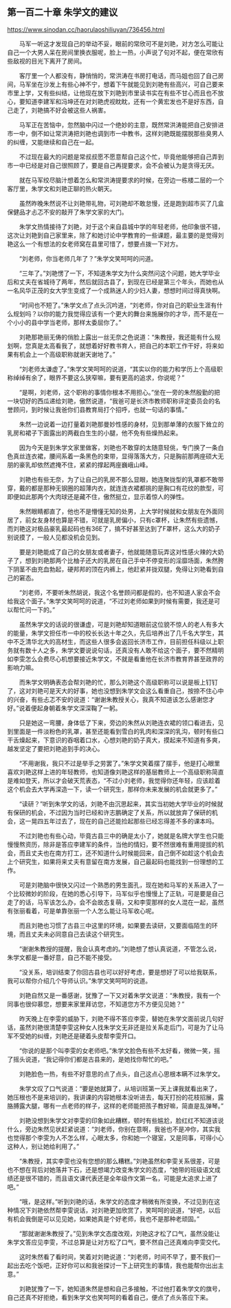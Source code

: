 ## 第一百二十章 朱学文的建议

https://www.sinodan.cc/haorulaoshiliuyan/736456.html

　　马军一听这才发现自己的举动不妥，眼前的常欣可不是刘艳，对方怎么可能让自己一个大男人呆在房间里换衣服呢，脸上一热，小声说了句对不起，便在常欣有些敌视的目光下离开了房间。

　　客厅里一个人都没有，静悄悄的，常洪涛在书房打电话，而马姐也回了自己房间，马军坐在沙发上有些心神不宁，想着下午就能见到刘艳有些高兴，可自己要来市里上学，又有些纠结，让他现在放下刘艳到市里读书实在有些不甘心而且也不放心，要知道李建军和冯坤还在对刘艳虎视眈眈，还有一个黄宏发也不是好东西，自己走了，刘艳搞不好会被这些人祸害。

　　马军正在苦恼中，忽然脑中闪过一个绝妙的主意，既然常洪涛能把自己安排进市一中，倒不如让常洪涛把刘艳也调到市一中教书，这样刘艳既能摆脱那些臭男人的纠缠，又能继续和自己在一起。

　　不过现在最大的问题是常叔叔愿不愿意帮自己这个忙，毕竟他能够把自己弄到市一中已经是对自己很照顾了，要是自己再提要求，会不会被认为是贪得无厌。

　　就在马军绞尽脑汁想着怎么和常洪涛提要求的时候，在旁边一栋楼二层的一个客厅里，朱学文和刘艳正聊的热火朝天。

　　虽然昨晚朱然说不让刘艳带礼物，可刘艳却不敢怠慢，还是跑到超市买了几盒保健品才忐忑不安的敲开了朱学文家的大门。

　　朱学文热情接待了刘艳，对于这个来自县城中学的年轻老师，他印象很不错，这次让刘艳到自己家里来，除了和她讨论中学教育的一些课题，最主要的是觉得刘艳这么一个有想法的女老师窝在县里可惜了，想要点拨一下对方。

　　“刘老师，你当老师几年了？”朱学文笑呵呵的问道。

　　“三年了。”刘艳愣了一下，不知道朱学文为什么突然问这个问题，她大学毕业后和丈夫在省城待了两年，然后就回古县了，到现在已经是第三个年头，而她也从一名风华正茂的女大学生变成了一个成熟迷人的少妇人妻，想想时间过得真快啊。

　　“时间也不短了。”朱学文点了点头沉吟道，“刘老师，你对自己的职业生涯有什么规划吗？以你的能力我觉得应该有一个更大的舞台来施展你的才华，而不是在一个小小的县中学当老师，那样太委屈你了。”

　　刘艳那艳丽无俦的俏脸上露出一丝无奈之色说道：“朱教授，我还能有什么规划啊，您真是太高看我了，就想着好好教书育人，把自己的本职工作干好，将来如果有机会上一个高级职称就谢天谢地了。”

　　“刘老师太谦虚了。”朱学文笑呵呵的说道，“其实以你的能力和学历上个高级职称绰绰有余了，眼界不要这么狭窄嘛，要有更高的追求，你说呢？”

　　“是啊，刘老师，这个职称的事情你根本不用担心。”坐在一旁的朱然殷勤的把一块切好的西瓜递给刘艳，傲然说道，“我爸可是长济市教师职称评定委员会的名誉顾问，到时候让我爸你们县教育局打个招呼，也就一句话的事情。”

　　朱然一边说着一边打量着刘艳那曼妙性感的身材，见到那单薄的衣服下耸立的乳房和裙子下面露出的两截白生生的小腿，他不免有些燥热起来。

　　因为今天是到朱学文家里做客，刘艳也不敢穿的太随意轻佻，专门换了一条白色真丝连衣裙，腰间系着一条黑色的束带，显得落落大方，只是胸前那两座硕大无朋的豪乳却依然遮掩不住，紧紧的撑起两座巍峨山峰。

　　刘艳也有些无奈，为了让自己的乳房不那么显眼，她连聚拢型的乳罩都不敢带穿，戴的都是那种无钢圈的超薄内衣，就连连衣裙都挑的是胸口有花纹的款型，可即便如此那两个大肉球还是藏不住，傲然挺立，显示着惊人的弹性。

　　朱然眼睛都直了，他也不是懵懂无知的处男，上大学时候就和女朋友在外面同居了，前女友身材也算是不错，可就是乳房偏小，只有c罩杯，让朱然有些遗憾，而刘艳这对极品豪乳最起码也有36E了，搞不好甚至达到了F罩杯，这么大的奶子别说摸了，一般人见都没机会见到。

　　要是刘艳能成了自己的女朋友或者妻子，他就能随意玩弄这对性感火辣的大奶子了，想到刘艳那两个比柚子还大的乳房在自己手中不停变形的淫靡场面，朱然胯下阴茎不由充血勃起，硬邦邦的顶在内裤上，他赶紧并拢双腿，免得让刘艳看到自己的窘态。

　　“刘老师，不要听朱然胡说，我这个名誉顾问都是假的，也不知道人家会不会给我这个面子。”朱学文笑呵呵的说道，“不过刘老师如果到时候有需要，我还是可以帮忙问一下的。”

　　虽然朱学文的话说的很谦虚，可是刘艳却知道眼前这位貌不惊人的老人有多大的能量，朱学文担任市一中的校长长达十年之久，先后培养出了几千名大学生，其中不乏清华北大的高材生，而这些人很多会返回长济市工作，目前担任科级以上职务就有数十人之多，朱学文要说说句话，还真没有人敢不给这个面子，要不然精明如李雯怎么会费尽心机想要接近朱学文，不就是看重他在长济市教育界甚至政界的影响力嘛。

　　而朱学文明确表态会帮刘艳的忙，那么刘艳这个高级职称可以说是板上钉钉了，这对刘艳可是天大的好事，她也没想到朱学文会这么看重自己，按捺不住心中的兴奋，有些忐忑不安的说道：“谢谢朱教授关心，我真不知道该怎么感谢您才好。”说着便起身朝着朱学文深深鞠了一躬。

　　只是她这一弯腰，身体低了下来，旁边的朱然从刘艳连衣裙的领口看进去，见到里面是一件淡粉色的乳罩，甚至还能看到雪白的乳肉和深深的乳沟，顿时有些口干舌燥起来，下意识的吞咽着口水，心想刘艳的奶子真大，摸起来不知道有多爽，越发坚定了要把刘艳追到手的决心。

　　“不用谢我，我只不过是举手之劳罢了。”朱学文笑着摆了摆手，他是打心眼里喜欢刘艳这样上进的年轻教师，也知道像刘艳这样的基层教师上一个高级职称简直是难如登天，所以才会破天荒表态，“不过小刘老师，我觉得你还年轻，应该趁着这个机会去大学再深造一下，读一个研究生，那样你未来发展的机会就更多了。”

　　“读研？”听到朱学文的话，刘艳不由沉思起来，其实当初她大学毕业的时候就有保研的机会，不过因为当时已经和许志鹏确定了关系，所以就放弃了保研的机会，这一晃四五年过去了，现在的自己还能捡起那些已经忘得差不多的课本吗。

　　不过刘艳也有些心动，毕竟古县三中的确是太小了，她就是名牌大学生也只能慢慢熬资历，除非是答应李建军的条件，当他的情妇，要不然很难有重用提拔的机会，而且丈夫也在南方打工，还不知道什么时候能回来，自己倒不如趁这个机会去上个研究生，如果将来丈夫有意留在南方发展，自己最起码也能找到一份理想的工作。

　　可是刘艳脑中很快又闪过一个熟悉的男生面孔，现在她和马军的关系进入了一个比较微妙的阶段，在她的悉心引导下，马军似乎也慢慢上了正轨，可是要是自己走了的话，马军该怎么办，会不会故态复萌，又和李雯那样的女人混在一起，虽然有张丽看着，可是单靠张丽一个人怎么能让马军收心呢。

　　而且刘艳也习惯了古县三中这里的环境，如果要去读研，又要面临陌生的环境，而且丈夫未必同意自己去读这个研究生。

　　“谢谢朱教授的提醒，我会认真考虑的。”刘艳想了想认真说道，不管怎么说，朱学文都是一番好意，自己不能不接受。

　　“没关系，培训结束了你回古县也可以好好考虑，要是想好了可以给我联系，我可以帮你介绍几个导师认识。”朱学文笑呵呵的说道。

　　刘艳自然又是一番感谢，犹豫了一下又对着朱学文说道：“朱教授，我有一个同事也很仰慕您，想要来家里拜访您，不知道您方不方便见见她？”

　　昨天晚上在李雯的威胁下，刘艳不得不答应李雯，替她在朱学文面前说几句好话，虽然刘艳很清楚李雯这种女人找朱学文无非还是拉关系走后门，可是为了让马军不受她的纠缠，刘艳还是硬着头皮帮李雯开口。

　　“你说的是那个叫李雯的女老师吧。”朱学文脸色有些不太好看，微微一笑，摇了摇头说道，“我记得你们都是古县来的，是她找你帮忙的吧。”

　　刘艳脸色一热，有些不好意思的点了点头，自己这点心思根本瞒不过朱学文。

　　朱学文叹了口气说道：“要是她就算了，从培训班第一天上课我就看出来了，她压根也不是来培训的，我讲课的内容她根本没听进去，每天打扮的花枝招展，露胳膊露大腿，哪有一点老师的样子，这样的老师能把孩子教好嘛，简直是乱弹琴。”

　　刘艳没想到朱学文对李雯的印象如此糟糕，顿时有些尴尬，脸红红不知道该说什么，旁边朱然见状赶紧说道：“刘老师，你别在意啊，我爸也不是冲你，其实我也觉得那个李雯为人不怎么样，心眼太多，你和她一个寝室，又是同事，可得小心这种人，别让她给利用了。”

　　“朱教授，其实李雯也没有您想的那么糟糕。”刘艳虽然和李雯关系很差，可是也不想在背后对她落井下石，还是想竭力改变朱学文的态度，“她带的班级语文成绩还是很不错的，而且语文课代表还是全年级作文第一名，可能是太追求上进了吧。”

　　“哦，是这样。”听到刘艳的话，朱学文的态度才稍微有所变换，不过见到在这种情况下刘艳依然帮李雯说话，对刘艳更加欣赏了，笑呵呵的说道，“好吧，以后有机会我倒是可以见见她，如果她真是个好老师，我也不是那种老顽固。”

　　“那就谢谢朱教授了。”见到朱学文态度改观，刘艳这才松了口气，虽然没能让朱学文答应见李雯，不过总算是让对方松了口气，要不然自己还真难向李雯交代。

　　这时朱然看了看时间，笑着对刘艳说道：“刘老师，时间不早了，要不我们一起出去吃个饭吧，正好你可以和我爸探讨一下上研究生的事情，我也能帮你出出主意。”

　　刘艳犹豫了一下，她知道朱然是想和自己多接触，不过他打着朱学文的旗号，自己还真不好拒绝，看到朱学文也笑呵呵的看着自己，便点了点头答应下来。

